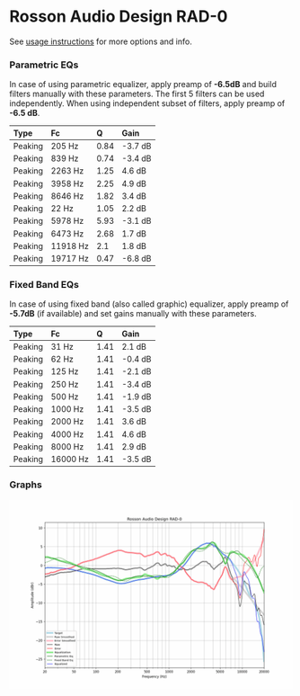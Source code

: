 # Rosson Audio Design RAD-0
See [usage instructions](https://github.com/jaakkopasanen/AutoEq#usage) for more options and info.

### Parametric EQs
In case of using parametric equalizer, apply preamp of **-6.5dB** and build filters manually
with these parameters. The first 5 filters can be used independently.
When using independent subset of filters, apply preamp of **-6.5 dB**.

| Type    | Fc       |    Q | Gain    |
|:--------|:---------|:-----|:--------|
| Peaking | 205 Hz   | 0.84 | -3.7 dB |
| Peaking | 839 Hz   | 0.74 | -3.4 dB |
| Peaking | 2263 Hz  | 1.25 | 4.6 dB  |
| Peaking | 3958 Hz  | 2.25 | 4.9 dB  |
| Peaking | 8646 Hz  | 1.82 | 3.4 dB  |
| Peaking | 22 Hz    | 1.05 | 2.2 dB  |
| Peaking | 5978 Hz  | 5.93 | -3.1 dB |
| Peaking | 6473 Hz  | 2.68 | 1.7 dB  |
| Peaking | 11918 Hz | 2.1  | 1.8 dB  |
| Peaking | 19717 Hz | 0.47 | -6.8 dB |

### Fixed Band EQs
In case of using fixed band (also called graphic) equalizer, apply preamp of **-5.7dB**
(if available) and set gains manually with these parameters.

| Type    | Fc       |    Q | Gain    |
|:--------|:---------|:-----|:--------|
| Peaking | 31 Hz    | 1.41 | 2.1 dB  |
| Peaking | 62 Hz    | 1.41 | -0.4 dB |
| Peaking | 125 Hz   | 1.41 | -2.1 dB |
| Peaking | 250 Hz   | 1.41 | -3.4 dB |
| Peaking | 500 Hz   | 1.41 | -1.9 dB |
| Peaking | 1000 Hz  | 1.41 | -3.5 dB |
| Peaking | 2000 Hz  | 1.41 | 3.6 dB  |
| Peaking | 4000 Hz  | 1.41 | 4.6 dB  |
| Peaking | 8000 Hz  | 1.41 | 2.9 dB  |
| Peaking | 16000 Hz | 1.41 | -3.5 dB |

### Graphs
![](./Rosson%20Audio%20Design%20RAD-0.png)